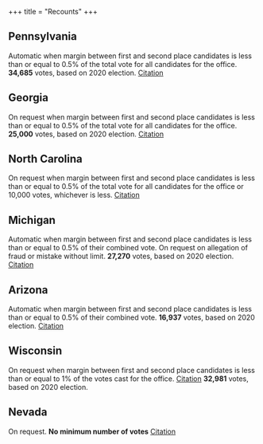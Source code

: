 +++
title = "Recounts"
+++

## Pennsylvania

Automatic when margin between first and second place candidates is less than or equal to 0.5% of the total vote for all candidates for the office. **34,685** votes, based on 2020 election. [Citation](https://govt.westlaw.com/pac/Document/NE079CBD017FB11EA9B799CBCA5DC090C?viewType=FullText&originationContext=documenttoc&transitionType=CategoryPageItem&contextData=(sc.Default)) 

## Georgia

On request when margin between first and second place candidates is less than or equal to 0.5% of the total vote for all candidates for the office. **25,000** votes, based on 2020 election. [Citation](https://law.justia.com/codes/georgia/2022/title-21/chapter-2/article-12/section-21-2-495/) 

## North Carolina

On request when margin between first and second place candidates is less than or equal to 0.5% of the total vote for all candidates for the office or 10,000 votes, whichever is less.    [Citation](https://ncleg.gov/EnactedLegislation/Statutes/PDF/ByArticle/Chapter_163/Article_15A.pdf) 

## Michigan

Automatic when margin between first and second place candidates is less than or equal to 0.5% of their combined vote. On request on allegation of fraud or mistake without limit. **27,270** votes, based on 2020 election. [Citation](https://www.legislature.mi.gov/Laws/MCL?objectName=mcl-168-881) 

## Arizona

Automatic when margin between first and second place candidates is less than or equal to 0.5% of their combined vote.  **16,937** votes, based on 2020 election. [Citation](https://www.azleg.gov/viewdocument/?docName=https://www.azleg.gov/ars/16/00661.htm)

## Wisconsin

On request when margin between first and second place candidates is less than or equal to 1% of the votes cast for the office. [Citation](https://docs.legis.wisconsin.gov/statutes/statutes/9/01) **32,981** votes, based on 2020 election.

## Nevada

On request. **No minimum number of votes** [Citation](https://www.leg.state.nv.us/Division/Legal/LawLibrary/NRS/NRS-293.html#NRS293Sec403) 
